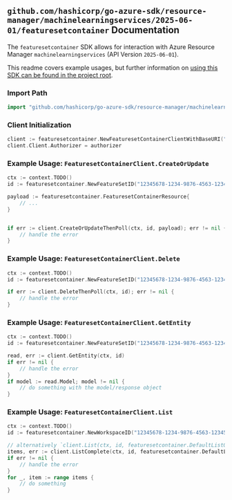 
## `github.com/hashicorp/go-azure-sdk/resource-manager/machinelearningservices/2025-06-01/featuresetcontainer` Documentation

The `featuresetcontainer` SDK allows for interaction with Azure Resource Manager `machinelearningservices` (API Version `2025-06-01`).

This readme covers example usages, but further information on [using this SDK can be found in the project root](https://github.com/hashicorp/go-azure-sdk/tree/main/docs).

### Import Path

```go
import "github.com/hashicorp/go-azure-sdk/resource-manager/machinelearningservices/2025-06-01/featuresetcontainer"
```


### Client Initialization

```go
client := featuresetcontainer.NewFeaturesetContainerClientWithBaseURI("https://management.azure.com")
client.Client.Authorizer = authorizer
```


### Example Usage: `FeaturesetContainerClient.CreateOrUpdate`

```go
ctx := context.TODO()
id := featuresetcontainer.NewFeatureSetID("12345678-1234-9876-4563-123456789012", "example-resource-group", "workspaceName", "featureSetName")

payload := featuresetcontainer.FeaturesetContainerResource{
	// ...
}


if err := client.CreateOrUpdateThenPoll(ctx, id, payload); err != nil {
	// handle the error
}
```


### Example Usage: `FeaturesetContainerClient.Delete`

```go
ctx := context.TODO()
id := featuresetcontainer.NewFeatureSetID("12345678-1234-9876-4563-123456789012", "example-resource-group", "workspaceName", "featureSetName")

if err := client.DeleteThenPoll(ctx, id); err != nil {
	// handle the error
}
```


### Example Usage: `FeaturesetContainerClient.GetEntity`

```go
ctx := context.TODO()
id := featuresetcontainer.NewFeatureSetID("12345678-1234-9876-4563-123456789012", "example-resource-group", "workspaceName", "featureSetName")

read, err := client.GetEntity(ctx, id)
if err != nil {
	// handle the error
}
if model := read.Model; model != nil {
	// do something with the model/response object
}
```


### Example Usage: `FeaturesetContainerClient.List`

```go
ctx := context.TODO()
id := featuresetcontainer.NewWorkspaceID("12345678-1234-9876-4563-123456789012", "example-resource-group", "workspaceName")

// alternatively `client.List(ctx, id, featuresetcontainer.DefaultListOperationOptions())` can be used to do batched pagination
items, err := client.ListComplete(ctx, id, featuresetcontainer.DefaultListOperationOptions())
if err != nil {
	// handle the error
}
for _, item := range items {
	// do something
}
```
